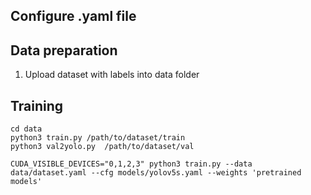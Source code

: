 ## Configure .yaml file 

## Data preparation

1. Upload dataset with labels into data folder

## Training

```shell
cd data
python3 train.py /path/to/dataset/train 
python3 val2yolo.py  /path/to/dataset/val 
```

```shell
CUDA_VISIBLE_DEVICES="0,1,2,3" python3 train.py --data data/dataset.yaml --cfg models/yolov5s.yaml --weights 'pretrained models'
```
